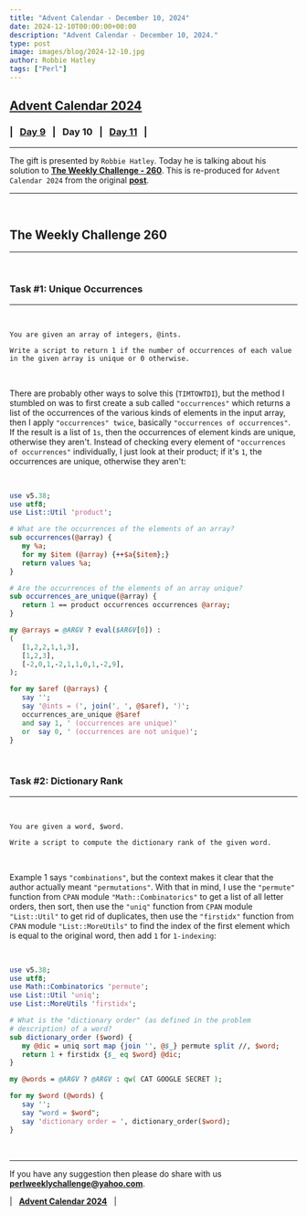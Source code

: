 ```yaml
---
title: "Advent Calendar - December 10, 2024"
date: 2024-12-10T00:00:00+00:00
description: "Advent Calendar - December 10, 2024."
type: post
image: images/blog/2024-12-10.jpg
author: Robbie Hatley
tags: ["Perl"]
---
```


## [**Advent Calendar 2024**](/blog/advent-calendar-2024)
### | &nbsp; [**Day 9**](/blog/advent-calendar-2024-12-09) &nbsp; | &nbsp; **Day 10** &nbsp; | &nbsp; [**Day 11**](/blog/advent-calendar-2024-12-11) &nbsp; |
***

The gift is presented by `Robbie Hatley`. Today he is talking about his solution to [**The Weekly Challenge - 260**](/blog/perl-weekly-challenge-260). This is re-produced for `Advent Calendar 2024` from the original [**post**](https://hatley-software.blogspot.com/2024/03/robbie-hatleys-solutions-to-weekly.html).

***

<br>

## The Weekly Challenge 260
***

<br>

### Task #1: Unique Occurrences
***

<br>

    You are given an array of integers, @ints.

    Write a script to return 1 if the number of occurrences of each value in the given array is unique or 0 otherwise.

<br>

There are probably other ways to solve this (`TIMTOWTDI`), but the method I stumbled on was to first create a sub called `"occurrences"` which returns a list of the occurrences of the various kinds of elements in the input array, then I apply `"occurrences" twice`, basically `"occurrences of occurrences"`. If the result is a list of `1s`, then the occurrences of element kinds are unique, otherwise they aren't. Instead of checking every element of `"occurrences of occurrences"` individually, I just look at their product; if it's `1`, the occurrences are unique, otherwise they aren't:

<br>

```perl
use v5.38;
use utf8;
use List::Util 'product';

# What are the occurrences of the elements of an array?
sub occurrences(@array) {
   my %a;
   for my $item (@array) {++$a{$item};}
   return values %a;
}

# Are the occurrences of the elements of an array unique?
sub occurrences_are_unique(@array) {
   return 1 == product occurrences occurrences @array;
}

my @arrays = @ARGV ? eval($ARGV[0]) :
(
   [1,2,2,1,1,3],
   [1,2,3],
   [-2,0,1,-2,1,1,0,1,-2,9],
);

for my $aref (@arrays) {
   say '';
   say '@ints = (', join(', ', @$aref), ')';
   occurrences_are_unique @$aref
   and say 1, ' (occurrences are unique)'
   or  say 0, ' (occurrences are not unique)';
}
```

<br>

### Task #2: Dictionary Rank
***

<br>

    You are given a word, $word.

    Write a script to compute the dictionary rank of the given word.

<br>

Example 1 says `"combinations"`, but the context makes it clear that the author actually meant `"permutations"`. With that in mind, I use the `"permute"` function from `CPAN` module `"Math::Combinatorics"` to get a list of all letter orders, then sort, then use the `"uniq"` function from `CPAN` module `"List::Util"` to get rid of duplicates, then use the `"firstidx"` function from `CPAN` module `"List::MoreUtils"` to find the index of the first element which is equal to the original word, then add `1` for `1-indexing`:

<br>

```perl
use v5.38;
use utf8;
use Math::Combinatorics 'permute';
use List::Util 'uniq';
use List::MoreUtils 'firstidx';

# What is the "dictionary order" (as defined in the problem
# description) of a word?
sub dictionary_order ($word) {
   my @dic = uniq sort map {join '', @$_} permute split //, $word;
   return 1 + firstidx {$_ eq $word} @dic;
}

my @words = @ARGV ? @ARGV : qw( CAT GOOGLE SECRET );

for my $word (@words) {
   say '';
   say "word = $word";
   say 'dictionary order = ', dictionary_order($word);
}
```

<br>

***

If you have any suggestion then please do share with us **<perlweeklychallenge@yahoo.com>**.

| &nbsp; [**Advent Calendar 2024**](/blog/advent-calendar-2024) &nbsp; |
